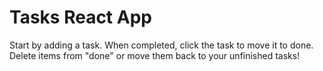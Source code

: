 # Tasks React App

Start by adding a task. When completed, click the task to move it to done. Delete items from "done" or move them back to your unfinished tasks!
